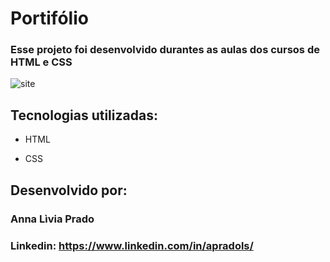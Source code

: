 # Portifólio

### Esse projeto foi desenvolvido durantes as aulas dos cursos de HTML e CSS

![site](https://github.com/apradols/portifolio-front/assets/75024321/7a4c287a-ad19-44be-b3df-f708776945e4)

## Tecnologias utilizadas:

* HTML

* CSS

## Desenvolvido por:

### Anna Lìvia Prado

### Linkedin: https://www.linkedin.com/in/apradols/

